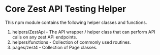 # Core Zest API Testing Helper
This npm module contains the following helper classes and functions.
1. helpers/ZestApi - The API wrapper / helper class that can perform API calls on any zest API endpoints.
2. helpers/functions - Collection of commonly used routines.
2. pages/zest4 - Collection of Page classes.
